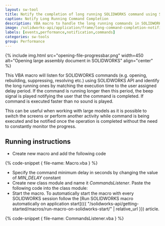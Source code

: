 ```yaml
---
layout: sw-tool
title: Notify the completion of long running SOLIDWORKS command using SOLIDWORKS API
caption: Notify Long Running Command Completion
description: VBA macro to handle the long running commands in SOLIDWORKS (open, rebuild, suppress etc.) and beep to notify its completion
image: /solidworks-api/application/frame/long-command-completion-notifier/opening-file-progressbar.png
labels: [events,performance,notification,commands]
categories: sw-tools
group: Performance
---
```

{% include img.html src="opening-file-progressbar.png" width=450 alt="Opening large assembly document in SOLIDWORKS" align="center" %}

This VBA macro will listen for SOLIDWORKS commands (e.g. opening, rebuilding, suppressing, resolving etc.) using SOLIDWORKS API and identify the long running ones by matching the execution time to the user assigned delay period. If the command is running longer then this period, the beep signal is played notifying the user that the command is completed. If command is executed faster than no sound is played.

This can be useful when working with large models as it is possible to switch the screens or perform another activity while command is being executed and be notified once the operation is completed without the need to constantly monitor the progress.

## Running instructions

* Create new macro and add the following code

{% code-snippet { file-name: Macro.vba } %}

* Specify the command minimum delay in seconds by changing the value of *MIN_DELAY* constant
* Create new class module and name it *CommandsListener*. Paste the following code into the class module:
* Start the macro. To automatically start the macro with every SOLIDWORKS session follow the [Run SOLIDWORKS macro automatically on application start]({{ "/solidworks-api/getting-started/macros/run-macro-on-solidworks-start/" | relative_url }}) article.

{% code-snippet { file-name: CommandsListener.vba } %}
